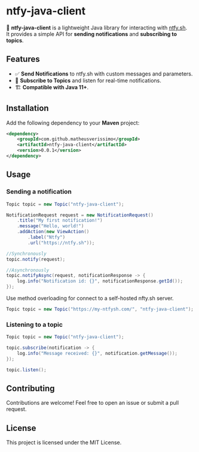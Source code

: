 # ntfy-java-client

🚀 **ntfy-java-client** is a lightweight Java library for interacting with [ntfy.sh](https://ntfy.sh).  
It provides a simple API for **sending notifications** and **subscribing to topics**.

## Features
- ✅ **Send Notifications** to ntfy.sh with custom messages and parameters.
- 🔄 **Subscribe to Topics** and listen for real-time notifications.
- 🏗️ **Compatible with Java 11+**.

## Installation

Add the following dependency to your **Maven** project:

```xml
<dependency>
    <groupId>com.github.matheusverissimo</groupId>
    <artifactId>ntfy-java-client</artifactId>
    <version>0.0.1</version>
</dependency>
```

## Usage

### Sending a notification

```java
Topic topic = new Topic("ntfy-java-client");

NotificationRequest request = new NotificationRequest()
    .title("My first notification!")
    .message("Hello, world!")
    .addAction(new ViewAction()
        .label("Ntfy")
		.url("https://ntfy.sh"));

//Synchronously
topic.notify(request);

//Asynchronously
topic.notifyAsync(request, notificationResponse -> {
    log.info("Notification id: {}", notificationResponse.getId());
});
```

Use method overloading for connect to a self-hosted nfty.sh server.
```java
Topic topic = new Topic("https://my-ntfysh.com/", "ntfy-java-client");
```

### Listening to a topic

```java
Topic topic = new Topic("ntfy-java-client");

topic.subscribe(notification -> {
    log.info("Message received: {}", notification.getMessage());
});

topic.listen();
```

## Contributing

Contributions are welcome!
Feel free to open an issue or submit a pull request.

## License
This project is licensed under the MIT License.